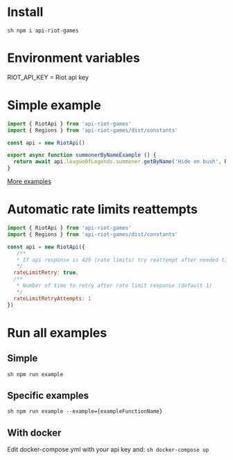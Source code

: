 # Install
```sh npm i api-riot-games```
# Environment variables
RIOT_API_KEY = Riot api key

# Simple example
```js
import { RiotApi } from 'api-riot-games'
import { Regions } from 'api-riot-games/dist/constants'

const api = new RiotApi()

export async function summonerByNameExample () {
  return await api.leagueOfLegends.summoner.getByName('Hide on bush', Regions.KOREA)
}
```
[More examples](https://github.com/Sansossio/riot-games-api/tree/master/example)

# Automatic rate limits reattempts
```js
import { RiotApi } from 'api-riot-games'
import { Regions } from 'api-riot-games/dist/constants'

const api = new RiotApi({
   /**
   * If api response is 429 (rate limits) try reattempt after needed time (default true)
   */
  rateLimitRetry: true,
  /**
   * Number of time to retry after rate limit response (default 1)
   */
  rateLimitRetryAttempts: 1
})
```

# Run all examples
## Simple
```sh npm run example```

## Specific examples
```sh npm run example --example={exampleFunctionName}```

## With docker
Edit docker-compose.yml with your api key and:
```sh docker-compose up```
